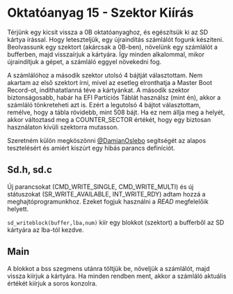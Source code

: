 Oktatóanyag 15 - Szektor Kiírás
===============================

Térjünk egy kicsit vissza a 0B oktatóanyaghoz, és egészítsük ki az SD kártya írással. Hogy leteszteljük,
egy újraindítás számlálót fogunk készíteni. Beolvassunk egy szektort (akárcsak a 0B-ben), növelünk egy
számlálót a bufferben, majd visszaírjuk a kártyára. Így minden alkalommal, mikor újraindítjuk a gépet,
a számláló eggyel növekedni fog.

A számlálóhoz a második szektor utolsó 4 bájtját választottam. Nem akartam az első szektort írni, mivel
az esetleg elronthatja a Master Boot Record-ot, indíthatatlanná téve a kártyánkat. A második szektor
biztonságosabb, habár ha EFI Partíciós Táblát használsz (mint én), akkor a számláló tönkreteheti azt is.
Ezért a legutolsó 4 bájtot választottam, remélve, hogy a tábla rövidebb, mint 508 bájt. Ha ez nem állja
meg a helyét, akkor változtasd meg a COUNTER_SECTOR értékét, hogy egy biztosan használaton kívüli szektorra
mutasson.

Szeretném külön megköszönni [@DamianOslebo](https://github.com/DamianOslebo) segítségét az alapos tesztelésért
és amiért kiszúrt egy hibás parancs definíciót.

Sd.h, sd.c
------------

Új parancsokat (CMD_WRITE_SINGLE, CMD_WRITE_MULTI) és új státuszokat (SR_WRITE_AVAILABLE, INT_WRITE_RDY)
adtam hozzá a meghajtóprogramunkhoz. Ezeket fogjuk használni a *READ* megfelelőik helyett.

`sd_writeblock(buffer,lba,num)` kiír egy blokkot (szektort) a bufferből az SD kártyára az lba-tól kezdve.

Main
----

A blokkot a bss szegmens utánra töltjük be, növeljük a számlálót, majd vissza kiírjuk a kártyára. Ha minden
rendben ment, akkor a számláló aktuális értékét kiírjuk a soros konzolra.
